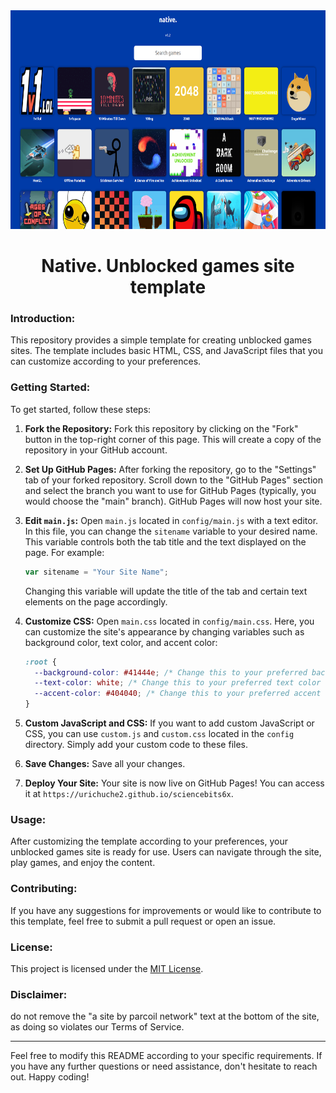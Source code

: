 <div align=center> 
<img title="a title" alt="Alt text" src="nativess.png" height="350" /></div>

<h1 align=center> Native. Unblocked games site template </h1>

### Introduction:

This repository provides a simple template for creating unblocked games sites. The template includes basic HTML, CSS, and JavaScript files that you can customize according to your preferences.

### Getting Started:

To get started, follow these steps:

1. **Fork the Repository:**
   Fork this repository by clicking on the "Fork" button in the top-right corner of this page. This will create a copy of the repository in your GitHub account.

2. **Set Up GitHub Pages:**
   After forking the repository, go to the "Settings" tab of your forked repository. Scroll down to the "GitHub Pages" section and select the branch you want to use for GitHub Pages (typically, you would choose the "main" branch). GitHub Pages will now host your site.

3. **Edit `main.js`:**
   Open `main.js` located in `config/main.js` with a text editor. In this file, you can change the `sitename` variable to your desired name. This variable controls both the tab title and the text displayed on the page. For example:

   ```javascript
   var sitename = "Your Site Name";
   ```

   Changing this variable will update the title of the tab and certain text elements on the page accordingly.

4. **Customize CSS:**
   Open `main.css` located in `config/main.css`. Here, you can customize the site's appearance by changing variables such as background color, text color, and accent color:

   ```css
   :root {
     --background-color: #41444e; /* Change this to your preferred background color */
     --text-color: white; /* Change this to your preferred text color */
     --accent-color: #404040; /* Change this to your preferred accent color */
   }
   ```

5. **Custom JavaScript and CSS:**
   If you want to add custom JavaScript or CSS, you can use `custom.js` and `custom.css` located in the `config` directory. Simply add your custom code to these files.

6. **Save Changes:**
   Save all your changes.

7. **Deploy Your Site:**
   Your site is now live on GitHub Pages! You can access it at `https://urichuche2.github.io/sciencebits6x`.

### Usage:

After customizing the template according to your preferences, your unblocked games site is ready for use. Users can navigate through the site, play games, and enjoy the content.

### Contributing:

If you have any suggestions for improvements or would like to contribute to this template, feel free to submit a pull request or open an issue.

### License:

This project is licensed under the [MIT License](LICENSE).

### Disclaimer:

do not remove the "a site by parcoil network" text at the bottom of the site, as doing so violates our Terms of Service.

---

Feel free to modify this README according to your specific requirements. If you have any further questions or need assistance, don't hesitate to reach out. Happy coding!
